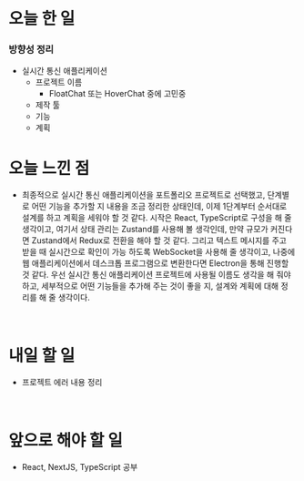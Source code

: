 # 오늘 한 일

### 방향성 정리

- 실시간 통신 애플리케이션
  - 프로젝트 이름
    - FloatChat 또는 HoverChat 중에 고민중
  - 제작 툴
  - 기능
  - 계획

# 오늘 느낀 점

- 최종적으로 실시간 통신 애플리케이션을 포트폴리오 프로젝트로 선택했고, 단계별로 어떤 기능을 추가할 지 내용을 조금 정리한 상태인데, 이제 1단계부터 순서대로 설계를 하고 계획을 세워야 할 것 같다. 시작은 React, TypeScript로 구성을 해 줄 생각이고, 여기서 상태 관리는 Zustand를 사용해 볼 생각인데, 만약 규모가 커진다면 Zustand에서 Redux로 전환을 해야 할 것 같다. 그리고 텍스트 메시지를 주고 받을 때 실시간으로 확인이 가능 하도록 WebSocket을 사용해 줄 생각이고, 나중에 웹 애플리케이션에서 데스크톱 프로그램으로 변환한다면 Electron을 통해 진행할 것 같다. 우선 실시간 통신 애플리케이션 프로젝트에 사용될 이름도 생각을 해 줘야 하고, 세부적으로 어떤 기능들을 추가해 주는 것이 좋을 지, 설계와 계획에 대해 정리를 해 줄 생각이다.

<br />

# 내일 할 일

- 프로젝트 에러 내용 정리

<br />

# 앞으로 해야 할 일

- React, NextJS, TypeScript 공부

